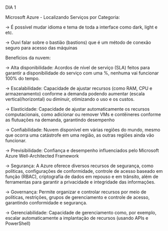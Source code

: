 DIA 1

Microsoft Azure - Localizando Serviços por Categoria:

-> É possível mudar idioma e tema de toda a interface como dark, light e etc.

-> Ouvi falar sobre o bastião (bastions) que é um método de conexão seguro para acesso das máquinas

Benefícios da nuvem:

-> Alta disponibilidade: Acordos de nível de serviço (SLA) feitos para garantir a disponibilidade do serviço com uma %, nenhuma vai funcionar 100% do tempo.

-> Escalabilidade: Capacidade de ajustar recursos (como RAM, CPU e armazenamento) conforme a demanda podendo aumentar (escala vertical/horizontal) ou diminuir, otimizando o uso e os custos.

-> Elasticidade: Capacidade de ajustar automaticamente os recursos computacionais, como adicionar ou remover VMs e contêineres conforme as flutuações na demanda, garantindo desempenho

-> Confiabilidade: Nuvem disponível em várias regiões do mundo, mesmo que ocorra uma catástrofe em uma região, as outras regiões ainda vão funcionar.

-> Previsibilidade: Confiança e desempenho influenciados pelo Microsoft Azure Well-Architected Framework

-> Segurança: A Azure oferece diversos recursos de segurança, como políticas, configurações de conformidade, controle de acesso baseado em função (RBAC), criptografia de dados em repouso e em trânsito, além de ferramentas para garantir a privacidade e integridade das informações.

-> Governança: Permite organizar e controlar recursos por meio de políticas, restrições, grupos de gerenciamento e controle de acesso, garantindo conformidade e segurança.

-> Gerenciabilidade: Capacidade de gerenciamento como, por exemplo, escalar automaticamente a implantação de recursos (usando APIs e PowerShell)

